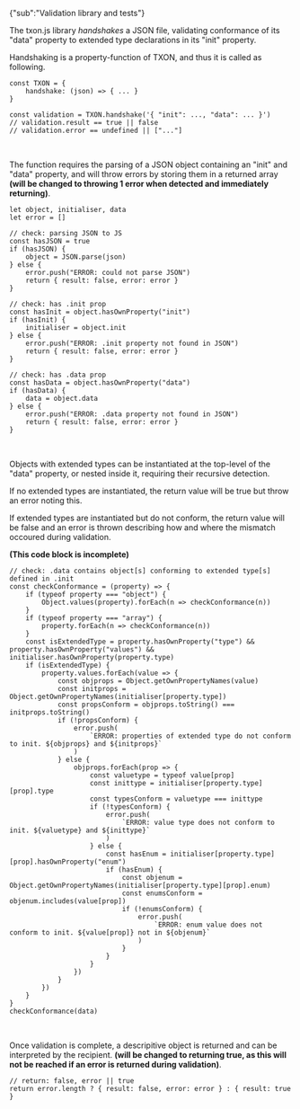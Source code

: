 {"sub":"Validation library and tests"}

The txon.js library *handshakes* a JSON file, validating conformance of its "data" property to extended type declarations in its "init" property.

Handshaking is a property-function of TXON, and thus it is called as following.

```
const TXON = {
    handshake: (json) => { ... }
}
```
```
const validation = TXON.handshake('{ "init": ..., "data": ... }')
// validation.result == true || false
// validation.error == undefined || ["..."]
```

<br>

The function requires the parsing of a JSON object containing an "init" and "data" property, and will throw errors by storing them in a returned array **(will be changed to throwing 1 error when detected and immediately returning)**.

```
let object, initialiser, data
let error = []
```
```
// check: parsing JSON to JS
const hasJSON = true
if (hasJSON) {
    object = JSON.parse(json)
} else {
    error.push("ERROR: could not parse JSON")
    return { result: false, error: error }
}
```
```
// check: has .init prop
const hasInit = object.hasOwnProperty("init")
if (hasInit) {
    initialiser = object.init
} else {
    error.push("ERROR: .init property not found in JSON")
    return { result: false, error: error }
}
```
```
// check: has .data prop
const hasData = object.hasOwnProperty("data")
if (hasData) {
    data = object.data
} else {
    error.push("ERROR: .data property not found in JSON")
    return { result: false, error: error }
}
```

<br>

Objects with extended types can be instantiated at the top-level of the "data" property, or nested inside it, requiring their recursive detection.

If no extended types are instantiated, the return value will be true but throw an error noting this.

If extended types are instantiated but do not conform, the return value will be false and an error is thrown describing how and where the mismatch occoured during validation.

**(This code block is incomplete)**

```
// check: .data contains object[s] conforming to extended type[s] defined in .init
const checkConformance = (property) => {
    if (typeof property === "object") {
        Object.values(property).forEach(n => checkConformance(n))
    }
    if (typeof property === "array") {
        property.forEach(n => checkConformance(n))
    }
    const isExtendedType = property.hasOwnProperty("type") && property.hasOwnProperty("values") && initialiser.hasOwnProperty(property.type)
    if (isExtendedType) {
        property.values.forEach(value => {
            const objprops = Object.getOwnPropertyNames(value)
            const initprops = Object.getOwnPropertyNames(initialiser[property.type])
            const propsConform = objprops.toString() === initprops.toString() 
            if (!propsConform) {
                error.push(
                    `ERROR: properties of extended type do not conform to init. ${objprops} and ${initprops}`
                )
            } else {
                objprops.forEach(prop => {
                    const valuetype = typeof value[prop]
                    const inittype = initialiser[property.type][prop].type
                    const typesConform = valuetype === inittype
                    if (!typesConform) {
                        error.push(
                            `ERROR: value type does not conform to init. ${valuetype} and ${inittype}`
                        )
                    } else {
                        const hasEnum = initialiser[property.type][prop].hasOwnProperty("enum")
                        if (hasEnum) {
                            const objenum = Object.getOwnPropertyNames(initialiser[property.type][prop].enum)
                            const enumsConform = objenum.includes(value[prop])
                            if (!enumsConform) {
                                error.push(
                                    `ERROR: enum value does not conform to init. ${value[prop]} not in ${objenum}`
                                )
                            }
                        }
                    }
                })
            }
        })
    }
}
checkConformance(data)
```

<br>

Once validation is complete, a descripitive object is returned and can be interpreted by the recipient. **(will be changed to returning true, as this will not be reached if an error is returned during validation)**.

```
// return: false, error || true
return error.length ? { result: false, error: error } : { result: true }
```

<br>
